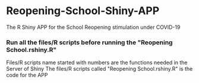 # Reopening-School-Shiny-APP
The R Shiny APP for the School Reopening stimulation under COVID-19
### Run all the files/R scripts before running the "Reopening School.rshiny.R"
Files/R scripts name started with numbers are the functions needed in the Server of Shiny
The files/R scripts called "Reopening School.rshiny.R" is the code for the APP
